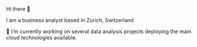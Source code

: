 Hi there 👋

I am a business analyst based in Zurich, Switzerland

🔭 I’m currently working on several data analysis projects deploying the main cloud technologies available.
